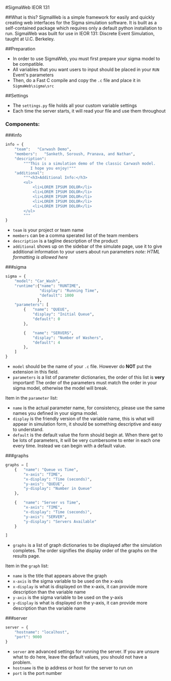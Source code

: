 #SigmaWeb IEOR 131

##What is this?
SigmaWeb is a simple framework for easily and quickly creating web interfaces for the Sigma simulation software. 
It is built as a self-contained package which requires only a default python installation to run. 
SigmaWeb was built for use in IEOR 131: Discrete Event Simulation, taught at U.C. Berkeley.

##Preparation
- In order to use SigmaWeb, you must first prepare your sigma model to be compatible.
- All variables that you want users to input should be placed in your `RUN` Event's parameters
- Then, do a Fast C compile and copy the `.c` file and place it in `SigmaWeb\sigma\src`

##Settings
- The `settings.py` file holds all your custom variable settings
- Each time the server starts, it will read your file and use them throughout

### Components:
###info
```python
info = {
    "team":   "Carwash Demo",
    "members":   "Sanketh, Soroush, Pranava, and Nathan",
    "description":  
        """This is a simulation demo of the classic Carwash model. 
           I hope you enjoy!"""
    "additional":
        """<h3>Additional Info:</h3>
        <ul>
            <li>LOREM IPSUM DOLOR</li>
            <li>LOREM IPSUM DOLOR</li>
            <li>LOREM IPSUM DOLOR</li>
            <li>LOREM IPSUM DOLOR</li>
            <li>LOREM IPSUM DOLOR</li>
        </ul>
        """
}
```
- `team` is your project or team name
- `members` can be a comma sperated list of the team members
- `description` is a tagline description of the product
- `additional` shows up on the sidebar of the simulate page, use it to give additional information to your users about run parameters _note: HTML formatting is allowed here_

###sigma
```python
sigma = {
    "model": "Car_Wash",    
    "runtime":{"name": "RUNTIME",
               "display": "Running Time",
               "default": 1000
              },
    "parameters": [
        {   "name": "QUEUE",
            "display": "Initial Queue",
            "default": 0
        },

        {   "name": "SERVERS",
            "display": "Number of Washers",
            "default": 4
        },
    ]
}
```
- `model` should be the name of your `.c` file. However do **NOT** put the extension in this field.
- `parameters` is a list of parameter dictionaries, the order of this list is **very** important! The order of the parameters must match the order in your sigma model, otherwise the model will break.

Item in the `parameter` list:
- `name` is the actual parameter name, for consistency, please use the same names you defined in your sigma model.
- `display` is the friendly version of the variable name, this is what will appear in simulation form, it should be something descriptive and easy to understand.
- `default` is the default value the form should begin at. When there get to be lots of parameters, it will be very cumbersome to enter in each one every time. Instead we can begin with a default value.

###graphs
```python
graphs = [
    {   "name": "Queue vs Time",
        "x-axis": "TIME",
        "x-display": "Time (seconds)",
        "y-axis": "QUEUE",
        "y-display": "Number in Queue"
    },

    {   "name": "Server vs Time",
        "x-axis": "TIME",
        "x-display": "Time (seconds)",
        "y-axis": "SERVER",
        "y-display": "Servers Available"
    }

]
```
- `graphs` is a list of graph dictionaries to be displayed after the simulation completes. The order signifies the display order of the graphs on the results page.

Item in the `graph` list:
- `name` is the title that appears above the graph
- `x-axis` is the sigma variable to be used on the x-axis
- `x-display` is what is displayed on the x-axis, it can provide more description than the variable name
- `y-axis` is the sigma variable to be used on the y-axis
- `y-display` is what is displayed on the y-axis, it can provide more description than the variable name

###server
```python
server = {
    "hostname": "localhost",
    "port": 9000
}
```

- `server` are advanced settings for running the server. If you are unsure what to do here, leave the default values, you should not have a problem.
- `hostname` is the ip address or host for the server to run on
- `port` is the port number
